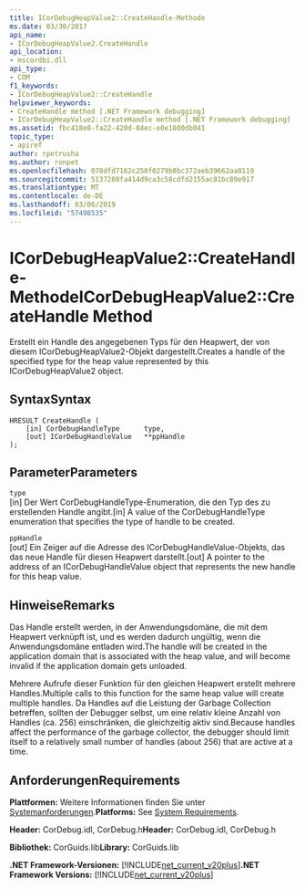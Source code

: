 ```yaml
---
title: ICorDebugHeapValue2::CreateHandle-Methode
ms.date: 03/30/2017
api_name:
- ICorDebugHeapValue2.CreateHandle
api_location:
- mscordbi.dll
api_type:
- COM
f1_keywords:
- ICorDebugHeapValue2::CreateHandle
helpviewer_keywords:
- CreateHandle method [.NET Framework debugging]
- ICorDebugHeapValue2::CreateHandle method [.NET Framework debugging]
ms.assetid: fbc418e8-fa22-420d-84ec-e0e1800db041
topic_type:
- apiref
author: rpetrusha
ms.author: ronpet
ms.openlocfilehash: 078dfd7162c250f0279b8bc372aeb39662aa0119
ms.sourcegitcommit: 5137208fa414d9ca3c58cdfd2155ac81bc89e917
ms.translationtype: MT
ms.contentlocale: de-DE
ms.lasthandoff: 03/06/2019
ms.locfileid: "57498535"
---
```

# <a name="icordebugheapvalue2createhandle-method"></a><span data-ttu-id="0c7a0-102">ICorDebugHeapValue2::CreateHandle-Methode</span><span class="sxs-lookup"><span data-stu-id="0c7a0-102">ICorDebugHeapValue2::CreateHandle Method</span></span>
<span data-ttu-id="0c7a0-103">Erstellt ein Handle des angegebenen Typs für den Heapwert, der von diesem ICorDebugHeapValue2-Objekt dargestellt.</span><span class="sxs-lookup"><span data-stu-id="0c7a0-103">Creates a handle of the specified type for the heap value represented by this ICorDebugHeapValue2 object.</span></span>  
  
## <a name="syntax"></a><span data-ttu-id="0c7a0-104">Syntax</span><span class="sxs-lookup"><span data-stu-id="0c7a0-104">Syntax</span></span>  
  
```  
HRESULT CreateHandle (  
    [in] CorDebugHandleType      type,   
    [out] ICorDebugHandleValue   **ppHandle  
);  
```  
  
## <a name="parameters"></a><span data-ttu-id="0c7a0-105">Parameter</span><span class="sxs-lookup"><span data-stu-id="0c7a0-105">Parameters</span></span>  
 `type`  
 <span data-ttu-id="0c7a0-106">[in] Der Wert CorDebugHandleType-Enumeration, die den Typ des zu erstellenden Handle angibt.</span><span class="sxs-lookup"><span data-stu-id="0c7a0-106">[in] A value of the CorDebugHandleType enumeration that specifies the type of handle to be created.</span></span>  
  
 `ppHandle`  
 <span data-ttu-id="0c7a0-107">[out] Ein Zeiger auf die Adresse des ICorDebugHandleValue-Objekts, das das neue Handle für diesen Heapwert darstellt.</span><span class="sxs-lookup"><span data-stu-id="0c7a0-107">[out] A pointer to the address of an ICorDebugHandleValue object that represents the new handle for this heap value.</span></span>  
  
## <a name="remarks"></a><span data-ttu-id="0c7a0-108">Hinweise</span><span class="sxs-lookup"><span data-stu-id="0c7a0-108">Remarks</span></span>  
 <span data-ttu-id="0c7a0-109">Das Handle erstellt werden, in der Anwendungsdomäne, die mit dem Heapwert verknüpft ist, und es werden dadurch ungültig, wenn die Anwendungsdomäne entladen wird.</span><span class="sxs-lookup"><span data-stu-id="0c7a0-109">The handle will be created in the application domain that is associated with the heap value, and will become invalid if the application domain gets unloaded.</span></span>  
  
 <span data-ttu-id="0c7a0-110">Mehrere Aufrufe dieser Funktion für den gleichen Heapwert erstellt mehrere Handles.</span><span class="sxs-lookup"><span data-stu-id="0c7a0-110">Multiple calls to this function for the same heap value will create multiple handles.</span></span> <span data-ttu-id="0c7a0-111">Da Handles auf die Leistung der Garbage Collection betreffen, sollten der Debugger selbst, um eine relativ kleine Anzahl von Handles (ca. 256) einschränken, die gleichzeitig aktiv sind.</span><span class="sxs-lookup"><span data-stu-id="0c7a0-111">Because handles affect the performance of the garbage collector, the debugger should limit itself to a relatively small number of handles (about 256) that are active at a time.</span></span>  
  
## <a name="requirements"></a><span data-ttu-id="0c7a0-112">Anforderungen</span><span class="sxs-lookup"><span data-stu-id="0c7a0-112">Requirements</span></span>  
 <span data-ttu-id="0c7a0-113">**Plattformen:** Weitere Informationen finden Sie unter [Systemanforderungen](../../../../docs/framework/get-started/system-requirements.md).</span><span class="sxs-lookup"><span data-stu-id="0c7a0-113">**Platforms:** See [System Requirements](../../../../docs/framework/get-started/system-requirements.md).</span></span>  
  
 <span data-ttu-id="0c7a0-114">**Header:** CorDebug.idl, CorDebug.h</span><span class="sxs-lookup"><span data-stu-id="0c7a0-114">**Header:** CorDebug.idl, CorDebug.h</span></span>  
  
 <span data-ttu-id="0c7a0-115">**Bibliothek:** CorGuids.lib</span><span class="sxs-lookup"><span data-stu-id="0c7a0-115">**Library:** CorGuids.lib</span></span>  
  
 <span data-ttu-id="0c7a0-116">**.NET Framework-Versionen:** [!INCLUDE[net_current_v20plus](../../../../includes/net-current-v20plus-md.md)]</span><span class="sxs-lookup"><span data-stu-id="0c7a0-116">**.NET Framework Versions:** [!INCLUDE[net_current_v20plus](../../../../includes/net-current-v20plus-md.md)]</span></span>
